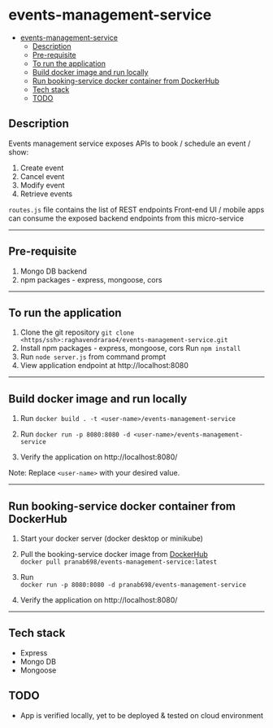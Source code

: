 # events-management-service

- [events-management-service](#events-management-service)
  - [Description](#description)
  - [Pre-requisite](#pre-requisite)
  - [To run the application](#to-run-the-application)
  - [Build docker image and run locally](#build-docker-image-and-run-locally)
  - [Run booking-service docker container from DockerHub](#run-booking-service-docker-container-from-dockerhub)
  - [Tech stack](#tech-stack)
  - [TODO](#todo)
  
## Description

Events management service exposes APIs to book / schedule an event / show:

1. Create event
2. Cancel event
3. Modify event
4. Retrieve events

`routes.js` file contains the list of REST endpoints
Front-end UI / mobile apps can consume the exposed backend endpoints from this micro-service

---

## Pre-requisite

1. Mongo DB backend
2. npm packages - express, mongoose, cors

---

## To run the application

1. Clone the git repository
`git clone <https/ssh>:raghavendrarao4/events-management-service.git`
2. Install npm packages - express, mongoose, cors
Run `npm install`
3. Run `node server.js` from command prompt
4. View application endpoint at http://localhost:8080

---

## Build docker image and run locally

1. Run `docker build . -t <user-name>/events-management-service`

2. Run `docker run -p 8080:8080 -d <user-name>/events-management-service`

3. Verify the application on http://localhost:8080/

Note: Replace `<user-name>` with your desired value.

---

## Run booking-service docker container from DockerHub

1. Start your docker server (docker desktop or minikube)
2. Pull the booking-service docker image from [DockerHub](https://hub.docker.com/repository/docker/pranab698/events-management-service/tags?page=1&ordering=last_updated) \
`docker pull pranab698/events-management-service:latest`

3. Run \
`docker run -p 8080:8080 -d pranab698/events-management-service`

4. Verify the application on http://localhost:8080/

---

## Tech stack

- Express
- Mongo DB
- Mongoose

## TODO

- App is verified locally, yet to be deployed & tested on cloud environment